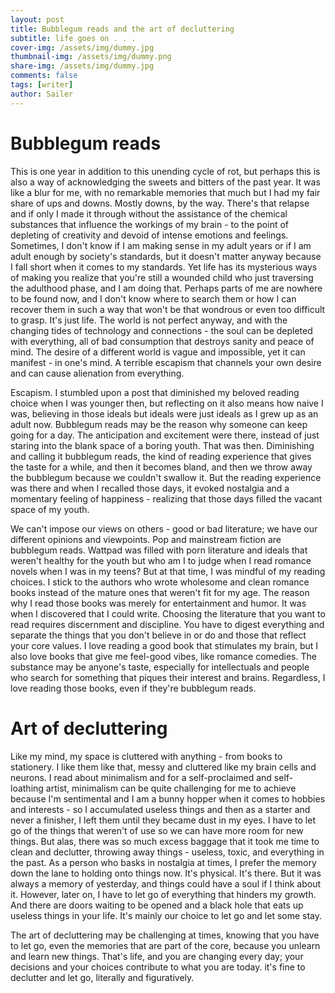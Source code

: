```yaml
---
layout: post
title: Bubblegum reads and the art of decluttering
subtitle: life goes on . . .
cover-img: /assets/img/dummy.jpg
thumbnail-img: /assets/img/dummy.png
share-img: /assets/img/dummy.jpg
comments: false
tags: [writer]
author: Sailer
---
```


# Bubblegum reads

This is one year in addition to this unending cycle of rot, but perhaps this is also a way of acknowledging the sweets and bitters of the past year. It was like a blur for me, with no remarkable memories that much but I had my fair share of ups and downs. Mostly downs, by the way. There's that relapse and if only I made it through without the assistance of the chemical substances that influence the workings of my brain \- to the point of depleting of creativity and devoid of intense emotions and feelings. Sometimes, I don't know if I am making sense in my adult years or if I am adult enough by society's standards, but it doesn't matter anyway because I fall short when it comes to my standards. Yet life has its mysterious ways of making you realize that you're still a wounded child who just traversing the adulthood phase, and I am doing that. Perhaps parts of me are nowhere to be found now, and I don't know where to search them or how I can recover them in such a way that won't be that wondrous or even too difficult to grasp. It's just life. The world is not perfect anyway, and with the changing tides of technology and connections \- the soul can be depleted with everything, all of bad consumption that destroys sanity and peace of mind. The desire of a different world is vague and impossible, yet it can manifest \- in one's mind. A terrible escapism that channels your own desire and can cause alienation from everything.

Escapism. I stumbled upon a post that diminished my beloved reading choice when I was younger then, but reflecting on it also means how naive I was, believing in those ideals but ideals were just ideals as I grew up as an adult now. Bubblegum reads may be the reason why someone can keep going for a day. The anticipation and excitement were there, instead of just staring into the blank space of a boring youth. That was then. Diminishing and calling it bubblegum reads, the kind of reading experience that gives the taste for a while, and then it becomes bland, and then we throw away the bubblegum because we couldn't swallow it. But the reading experience was there and when I recalled those days, it evoked nostalgia and a momentary feeling of happiness \- realizing that those days filled the vacant space of my youth. 

We can't impose our views on others \- good or bad literature; we have our different opinions and viewpoints. Pop and mainstream fiction are bubblegum reads. Wattpad was filled with porn literature and ideals that weren't healthy for the youth but who am I to judge when I read romance novels when I was in my teens? But at that time, I was mindful of my reading choices. I stick to the authors who wrote wholesome and clean romance books instead of the mature ones that weren't fit for my age. The reason why I read those books was merely for entertainment and humor. It was when I discovered that I could write. Choosing the literature that you want to read requires discernment and discipline. You have to digest everything and separate the things that you don't believe in or do and those that reflect your core values. I love reading a good book that stimulates my brain, but I also love books that give me feel-good vibes, like romance comedies. The substance may be anyone's taste, especially for intellectuals and people who search for something that piques their interest and brains. Regardless, I love reading those books, even if they're bubblegum reads.

# Art of decluttering

Like my mind, my space is cluttered with anything \- from books to stationery. I like them like that, messy and cluttered like my brain cells and neurons. I read about minimalism and for a self-proclaimed and self-loathing artist, minimalism can be quite challenging for me to achieve because I'm sentimental and I am a bunny hopper when it comes to hobbies and interests \- so I accumulated useless things and then as a starter and never a finisher, I left them until they became dust in my eyes. I have to let go of the things that weren't of use so we can have more room for new things. But alas, there was so much excess baggage that it took me time to clean and declutter, throwing away things \- useless, toxic, and everything in the past. As a person who basks in nostalgia at times, I prefer the memory down the lane to holding onto things now. It's physical. It's there. But it was always a memory of yesterday, and things could have a soul if I think about it. However, later on, I have to let go of everything that hinders my growth. And there are doors waiting to be opened and a black hole that eats up useless things in your life. It's mainly our choice to let go and let some stay.

The art of decluttering may be challenging at times, knowing that you have to let go, even the memories that are part of the core, because you unlearn and learn new things. That's life, and you are changing every day; your decisions and your choices contribute to what you are today. it's fine to declutter and let go, literally and figuratively.   
